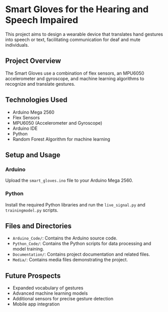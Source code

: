 # Smart Gloves for the Hearing and Speech Impaired

This project aims to design a wearable device that translates hand gestures into speech or text, facilitating communication for deaf and mute individuals.

## Project Overview
The Smart Gloves use a combination of flex sensors, an MPU6050 accelerometer and gyroscope, and machine learning algorithms to recognize and translate gestures.

## Technologies Used
- Arduino Mega 2560
- Flex Sensors
- MPU6050 (Accelerometer and Gyroscope)
- Arduino IDE
- Python
- Random Forest Algorithm for machine learning

## Setup and Usage
### Arduino
Upload the `smart_gloves.ino` file to your Arduino Mega 2560.

### Python
Install the required Python libraries and run the `live_signal.py` and `trainingmodel.py` scripts.

## Files and Directories
- `Arduino_Code/`: Contains the Arduino source code.
- `Python_Code/`: Contains the Python scripts for data processing and model training.
- `Documentation/`: Contains project documentation and related files.
- `Media/`: Contains media files demonstrating the project.

## Future Prospects
- Expanded vocabulary of gestures
- Advanced machine learning models
- Additional sensors for precise gesture detection
- Mobile app integration
